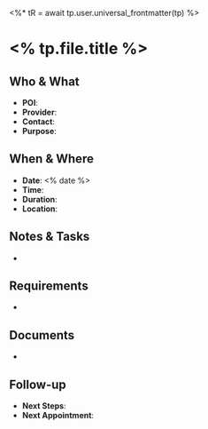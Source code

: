 <%* tR = await tp.user.universal_frontmatter(tp) %>
# <% tp.file.title %>


## Who & What
- **POI**: 
- **Provider**: 
- **Contact**: 
- **Purpose**: 

## When & Where
- **Date**: <% date %>
- **Time**: 
- **Duration**: 
- **Location**: 

## Notes & Tasks
- 

## Requirements
- 

## Documents
- 

## Follow-up
- **Next Steps**: 
- **Next Appointment**: 

